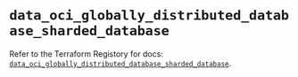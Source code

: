 # `data_oci_globally_distributed_database_sharded_database`

Refer to the Terraform Registory for docs: [`data_oci_globally_distributed_database_sharded_database`](https://registry.terraform.io/providers/oracle/oci/6.18.0/docs/data-sources/globally_distributed_database_sharded_database).
